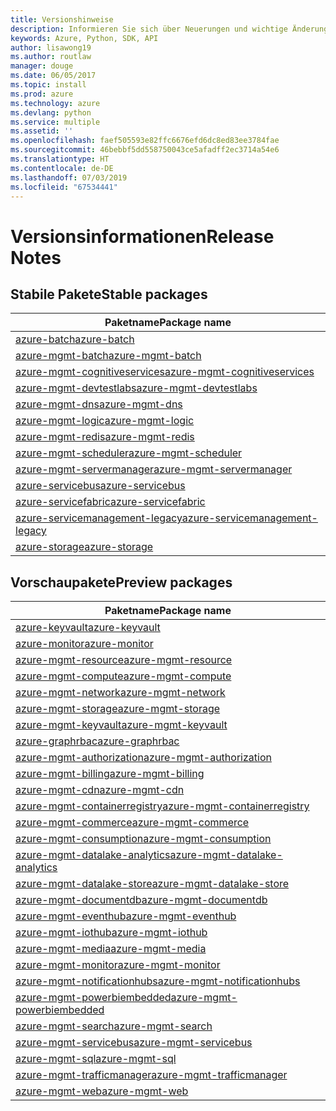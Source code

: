 ```yaml
---
title: Versionshinweise
description: Informieren Sie sich über Neuerungen und wichtige Änderungen in den Azure-Verwaltungsbibliotheken für Python.
keywords: Azure, Python, SDK, API
author: lisawong19
ms.author: routlaw
manager: douge
ms.date: 06/05/2017
ms.topic: install
ms.prod: azure
ms.technology: azure
ms.devlang: python
ms.service: multiple
ms.assetid: ''
ms.openlocfilehash: faef505593e82ffc6676efd6dc8ed83ee3784fae
ms.sourcegitcommit: 46bebbf5dd558750043ce5afadff2ec3714a54e6
ms.translationtype: HT
ms.contentlocale: de-DE
ms.lasthandoff: 07/03/2019
ms.locfileid: "67534441"
---
```

# <a name="release-notes"></a><span data-ttu-id="dd641-104">Versionsinformationen</span><span class="sxs-lookup"><span data-stu-id="dd641-104">Release Notes</span></span>

## <a name="stable-packages"></a><span data-ttu-id="dd641-105">Stabile Pakete</span><span class="sxs-lookup"><span data-stu-id="dd641-105">Stable packages</span></span>

| <span data-ttu-id="dd641-106">Paketname</span><span class="sxs-lookup"><span data-stu-id="dd641-106">Package name</span></span> |
|--------------|
|[<span data-ttu-id="dd641-107">azure-batch</span><span class="sxs-lookup"><span data-stu-id="dd641-107">azure-batch</span></span>](https://pypi.org/project/azure-batch/#history)  |   
|[<span data-ttu-id="dd641-108">azure-mgmt-batch</span><span class="sxs-lookup"><span data-stu-id="dd641-108">azure-mgmt-batch</span></span>](https://pypi.org/project/azure-mgmt-batch/#history)|
|[<span data-ttu-id="dd641-109">azure-mgmt-cognitiveservices</span><span class="sxs-lookup"><span data-stu-id="dd641-109">azure-mgmt-cognitiveservices</span></span>](https://pypi.org/project/azure-mgmt-cognitiveservices/#history)|    
|[<span data-ttu-id="dd641-110">azure-mgmt-devtestlabs</span><span class="sxs-lookup"><span data-stu-id="dd641-110">azure-mgmt-devtestlabs</span></span>](https://pypi.org/project/azure-mgmt-devtestlabs/#history)|    
|[<span data-ttu-id="dd641-111">azure-mgmt-dns</span><span class="sxs-lookup"><span data-stu-id="dd641-111">azure-mgmt-dns</span></span>](https://pypi.org/project/azure-mgmt-dns/#history) |
|[<span data-ttu-id="dd641-112">azure-mgmt-logic</span><span class="sxs-lookup"><span data-stu-id="dd641-112">azure-mgmt-logic</span></span>](https://pypi.org/project/azure-mgmt-logic/#history)|
|[<span data-ttu-id="dd641-113">azure-mgmt-redis</span><span class="sxs-lookup"><span data-stu-id="dd641-113">azure-mgmt-redis</span></span>](https://pypi.org/project/azure-mgmt-redis/#history)|
|[<span data-ttu-id="dd641-114">azure-mgmt-scheduler</span><span class="sxs-lookup"><span data-stu-id="dd641-114">azure-mgmt-scheduler</span></span>](https://pypi.org/project/azure-mgmt-scheduler/#history)|    
|[<span data-ttu-id="dd641-115">azure-mgmt-servermanager</span><span class="sxs-lookup"><span data-stu-id="dd641-115">azure-mgmt-servermanager</span></span>](https://pypi.org/project/azure-mgmt-servermanager/#history)|    
|[<span data-ttu-id="dd641-116">azure-servicebus</span><span class="sxs-lookup"><span data-stu-id="dd641-116">azure-servicebus</span></span>](https://pypi.org/project/azure-mgmt-servicebus/#history)|   
|[<span data-ttu-id="dd641-117">azure-servicefabric</span><span class="sxs-lookup"><span data-stu-id="dd641-117">azure-servicefabric</span></span>](https://pypi.org/project/azure-servicefabric/#history)|  
|[<span data-ttu-id="dd641-118">azure-servicemanagement-legacy</span><span class="sxs-lookup"><span data-stu-id="dd641-118">azure-servicemanagement-legacy</span></span>](https://pypi.org/project/azure-servicemanagement-legacy/#history)|    
|[<span data-ttu-id="dd641-119">azure-storage</span><span class="sxs-lookup"><span data-stu-id="dd641-119">azure-storage</span></span>](https://pypi.org/project/azure-storage/#history)|  

## <a name="preview-packages"></a><span data-ttu-id="dd641-120">Vorschaupakete</span><span class="sxs-lookup"><span data-stu-id="dd641-120">Preview packages</span></span>

|                                           <span data-ttu-id="dd641-121">Paketname</span><span class="sxs-lookup"><span data-stu-id="dd641-121">Package name</span></span>                                           |
|--------------------------------------------------------------------------------------------------|
|                [<span data-ttu-id="dd641-122">azure-keyvault</span><span class="sxs-lookup"><span data-stu-id="dd641-122">azure-keyvault</span></span>](https://pypi.org/project/azure-keyvault/#history)                |
|                 [<span data-ttu-id="dd641-123">azure-monitor</span><span class="sxs-lookup"><span data-stu-id="dd641-123">azure-monitor</span></span>](https://pypi.org/project/azure-monitor/#history)                 |
|           [<span data-ttu-id="dd641-124">azure-mgmt-resource</span><span class="sxs-lookup"><span data-stu-id="dd641-124">azure-mgmt-resource</span></span>](https://pypi.org/project/azure-mgmt-resource/#history)           |
|            [<span data-ttu-id="dd641-125">azure-mgmt-compute</span><span class="sxs-lookup"><span data-stu-id="dd641-125">azure-mgmt-compute</span></span>](https://pypi.org/project/azure-mgmt-compute/#history)            |
|            [<span data-ttu-id="dd641-126">azure-mgmt-network</span><span class="sxs-lookup"><span data-stu-id="dd641-126">azure-mgmt-network</span></span>](https://pypi.org/project/azure-mgmt-network/#history)            |
|            [<span data-ttu-id="dd641-127">azure-mgmt-storage</span><span class="sxs-lookup"><span data-stu-id="dd641-127">azure-mgmt-storage</span></span>](https://pypi.org/project/azure-mgmt-storage/#history)            |
|           [<span data-ttu-id="dd641-128">azure-mgmt-keyvault</span><span class="sxs-lookup"><span data-stu-id="dd641-128">azure-mgmt-keyvault</span></span>](https://pypi.org/project/azure-mgmt-keyvault/#history)           |
|               [<span data-ttu-id="dd641-129">azure-graphrbac</span><span class="sxs-lookup"><span data-stu-id="dd641-129">azure-graphrbac</span></span>](https://pypi.org/project/azure-graphrbac/#history)               |
|      [<span data-ttu-id="dd641-130">azure-mgmt-authorization</span><span class="sxs-lookup"><span data-stu-id="dd641-130">azure-mgmt-authorization</span></span>](https://pypi.org/project/azure-mgmt-authorization/#history)      |
|            [<span data-ttu-id="dd641-131">azure-mgmt-billing</span><span class="sxs-lookup"><span data-stu-id="dd641-131">azure-mgmt-billing</span></span>](https://pypi.org/project/azure-mgmt-billing/#history)            |
|                [<span data-ttu-id="dd641-132">azure-mgmt-cdn</span><span class="sxs-lookup"><span data-stu-id="dd641-132">azure-mgmt-cdn</span></span>](https://pypi.org/project/azure-mgmt-cdn/#history)                |
|  [<span data-ttu-id="dd641-133">azure-mgmt-containerregistry</span><span class="sxs-lookup"><span data-stu-id="dd641-133">azure-mgmt-containerregistry</span></span>](https://pypi.org/project/azure-mgmt-containerregistry/#history)  |
|           [<span data-ttu-id="dd641-134">azure-mgmt-commerce</span><span class="sxs-lookup"><span data-stu-id="dd641-134">azure-mgmt-commerce</span></span>](https://pypi.org/project/azure-mgmt-commerce/#history)           |
|        [<span data-ttu-id="dd641-135">azure-mgmt-consumption</span><span class="sxs-lookup"><span data-stu-id="dd641-135">azure-mgmt-consumption</span></span>](https://pypi.org/project/azure-mgmt-consumption/#history)        |
| [<span data-ttu-id="dd641-136">azure-mgmt-datalake-analytics</span><span class="sxs-lookup"><span data-stu-id="dd641-136">azure-mgmt-datalake-analytics</span></span>](https://pypi.org/project/azure-mgmt-datalake-analytics/#history) |
|     [<span data-ttu-id="dd641-137">azure-mgmt-datalake-store</span><span class="sxs-lookup"><span data-stu-id="dd641-137">azure-mgmt-datalake-store</span></span>](https://pypi.org/project/azure-mgmt-datalake-store/#history)     |
|         [<span data-ttu-id="dd641-138">azure-mgmt-documentdb</span><span class="sxs-lookup"><span data-stu-id="dd641-138">azure-mgmt-documentdb</span></span>](https://pypi.org/project/azure-mgmt-documentdb/#history)         |
|           [<span data-ttu-id="dd641-139">azure-mgmt-eventhub</span><span class="sxs-lookup"><span data-stu-id="dd641-139">azure-mgmt-eventhub</span></span>](https://pypi.org/project/azure-mgmt-eventhub/#history)           |
|             [<span data-ttu-id="dd641-140">azure-mgmt-iothub</span><span class="sxs-lookup"><span data-stu-id="dd641-140">azure-mgmt-iothub</span></span>](https://pypi.org/project/azure-mgmt-iothub/#history)             |
|              [<span data-ttu-id="dd641-141">azure-mgmt-media</span><span class="sxs-lookup"><span data-stu-id="dd641-141">azure-mgmt-media</span></span>](https://pypi.org/project/azure-mgmt-media/#history)              |
|            [<span data-ttu-id="dd641-142">azure-mgmt-monitor</span><span class="sxs-lookup"><span data-stu-id="dd641-142">azure-mgmt-monitor</span></span>](https://pypi.org/project/azure-mgmt-monitor/#history)            |
|   [<span data-ttu-id="dd641-143">azure-mgmt-notificationhubs</span><span class="sxs-lookup"><span data-stu-id="dd641-143">azure-mgmt-notificationhubs</span></span>](https://pypi.org/project/azure-mgmt-notificationhubs/#history)   |
|    [<span data-ttu-id="dd641-144">azure-mgmt-powerbiembedded</span><span class="sxs-lookup"><span data-stu-id="dd641-144">azure-mgmt-powerbiembedded</span></span>](https://pypi.org/project/azure-mgmt-powerbiembedded/#history)    |
|             [<span data-ttu-id="dd641-145">azure-mgmt-search</span><span class="sxs-lookup"><span data-stu-id="dd641-145">azure-mgmt-search</span></span>](https://pypi.org/project/azure-mgmt-search/#history)             |
|         [<span data-ttu-id="dd641-146">azure-mgmt-servicebus</span><span class="sxs-lookup"><span data-stu-id="dd641-146">azure-mgmt-servicebus</span></span>](https://pypi.org/project/azure-mgmt-servicebus/#history)         |
|                [<span data-ttu-id="dd641-147">azure-mgmt-sql</span><span class="sxs-lookup"><span data-stu-id="dd641-147">azure-mgmt-sql</span></span>](https://pypi.org/project/azure-mgmt-sql/#history)                |
|     [<span data-ttu-id="dd641-148">azure-mgmt-trafficmanager</span><span class="sxs-lookup"><span data-stu-id="dd641-148">azure-mgmt-trafficmanager</span></span>](https://pypi.org/project/azure-mgmt-trafficmanager/#history)     |
|                [<span data-ttu-id="dd641-149">azure-mgmt-web</span><span class="sxs-lookup"><span data-stu-id="dd641-149">azure-mgmt-web</span></span>](https://pypi.org/project/azure-mgmt-web/#history)                |

